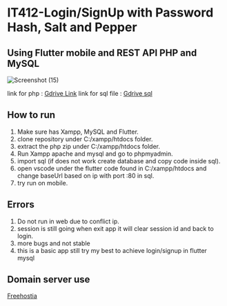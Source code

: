 # IT412-Login/SignUp with Password Hash, Salt and Pepper
## Using Flutter mobile and REST API PHP and MySQL

![Screenshot (15)](https://github.com/user-attachments/assets/ba8a0700-25e1-4536-9930-f50b0934d767)

link for php : <a href='https://drive.google.com/file/d/18x78iJcp1zIgSRk-vUO5PbmJW_oabJpA/view?usp=drive_link'>Gdrive Link</a>
link for sql file : <a href='https://drive.google.com/file/d/1pHtZXY5UUVSDSzbQA1GkxaDyjAJaHxBk/view?usp=drive_link'>Gdrive sql</a>

## How to run
1. Make sure has Xampp, MySQL and Flutter.
2. clone repository under C:/xampp/htdocs folder.
3. extract the php zip under C:/xampp/htdocs folder.
4. Run Xampp apache and mysql and go to phpmyadmin.
5. import sql (if does not work create database and copy code inside sql).
6. open vscode under the flutter code found in C:/xampp/htdocs and change baseUrl based on ip with port :80 in sql.
7. try run on mobile.

## Errors
1. Do not run in web due to conflict ip.
2. session is still going when exit app it will clear session id and back to login.
3. more bugs and not stable
4. this is a basic app still try my best to achieve login/signup in flutter mysql

## Domain server use
<a href='https://www.freehostia.com/'>Freehostia</a>
